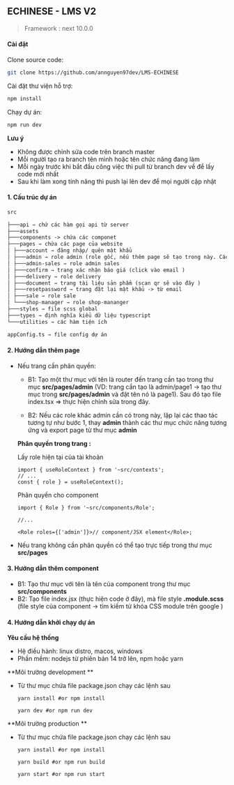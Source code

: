 ## ECHINESE - LMS V2

> Framework : next 10.0.0

#### Cài đặt

Clone source code:

```sh
git clone https://github.com/annguyen97dev/LMS-ECHINESE
```

Cài đặt thư viện hỗ trợ:

```sh
npm install
```

Chạy dự án:

```sh
npm run dev
```

**Lưu ý**

-   Không được chỉnh sửa code trên branch master
-   Mỗi người tạo ra branch tên mình hoặc tên chức năng đang làm
-   Mỗi ngày trước khi bắt đầu công việc thì pull từ branch dev về để lấy code mới nhất
-   Sau khi làm xong tính năng thì push lại lên dev để mọi người cập nhật

#### 1. Cấu trúc dự án

```markdown
src

├───api ⇾ chứ các hàm gọi api từ server
├───assets
├───components -> chứa các componet
├───pages ⇾ chứa các page của website
│ ├───account ⇾ đăng nhập/ quên mật khẩu
│ ├───admin ⇾ role admin (role gốc, nếu thêm page sẽ tạo trong này. Các role khác có page này sẽ export từ đây ra)
│ ├───admin-sales ⇾ role admin sales
│ ├───confirm ⇾ trang xác nhận báo giá (click vào email )
│ ├───delivery ⇾ role delivery
│ ├───document ⇾ trang tài liệu sản phẩm (scan qr sẽ vào đây )
│ ├───resetpassword ⇾ trang đặt lại mật khẩu -> từ email
│ ├───sale ⇾ role sale
│ └───shop-manager ⇾ role shop-mananger
├───styles ⇾ file scss global
├───types ⇾ định nghĩa kiểu dữ liệu typescript
└───utilities ⇾ các hàm tiện ích

appConfig.ts ⇾ file config dự án
```

#### 2. Hướng dẫn thêm page

-   Nếu trang cần phân quyền:

    -   B1: Tạo một thư mục với tên là router đến trang cần tạo trong thư mục **src/pages/admin** (VD: trang cần tạo là admin/page1 -> tạo thư mục trong **src/pages/admin** và đặt tên nó là page1). Sau đó tạo file index.tsx => thực hiện chỉnh sửa trong đây.

    -   B2: Nếu các role khác admin cần có trong này, lặp lại các thao tác tương tự như bước 1, thay **admin** thành các thư mục chức năng tương ứng và export page từ thư mục **admin**

    **Phân quyền trong trang :**

    Lấy role hiện tại của tài khoản

    ```tsx
    import { useRoleContext } from '~src/contexts';
    // ...
    const { role } = useRoleContext();
    ```

    Phân quyền cho component

    ```tsx
    import { Role } from '~src/components/Role';

    //...

    <Role roles={['admin']}>// component/JSX element</Role>;
    ```

-   Nếu trang không cần phân quyền có thể tạo trực tiếp trong thư mục **src/pages**

#### 3. Hướng dẫn thêm component

-   B1: Tạo thư mục với tên là tên của component trong thư mục **src/components**
-   B2: Tạo file index.jsx (thực hiện code ở đây), mà file style **<name>.module.scss** (file style của component -> tìm kiếm từ khóa CSS module trên google )

#### 4. Hướng dẫn khởi chạy dự án

**Yêu cầu hệ thống**

-   Hệ điều hành: linux distro, macos, windows
-   Phần mềm: nodejs từ phiên bản 14 trở lên, npm hoặc yarn

**Môi trường development **

-   Từ thư mục chứa file package.json chạy các lệnh sau

    ```shell
    yarn install #or npm install

    yarn dev #or npm run dev
    ```

**Môi trường production **

-   Từ thư mục chứa file package.json chạy các lệnh sau

    ```shell
    yarn install #or npm install

    yarn build #or npm run build

    yarn start #or npm run start
    ```
